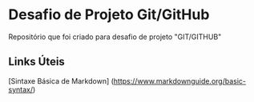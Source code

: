 # Desafio de Projeto Git/GitHub
Repositório que foi criado para desafio de projeto "GIT/GITHUB"



## Links Úteis

[Sintaxe Básica de Markdown] (https://www.markdownguide.org/basic-syntax/)

